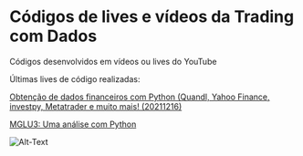 # Códigos de lives e vídeos da Trading com Dados

Códigos desenvolvidos em vídeos ou lives do YouTube

Últimas lives de código realizadas:

[Obtenção de dados financeiros com Python (Quandl, Yahoo Finance, investpy, Metatrader e muito mais! (20211216)](https://youtu.be/sd6pQaDSRgs)

[MGLU3: Uma análise com Python](https://youtu.be/LMVpp0xymOE)



![Alt-Text](https://www.valutrades.com/hs-fs/hubfs/data-driven-trading.jpg?width=1095&name=data-driven-trading.jpg)
